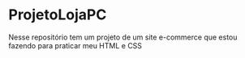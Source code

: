 # ProjetoLojaPC
Nesse repositório tem um projeto de um site e-commerce que estou fazendo para praticar meu HTML e CSS
